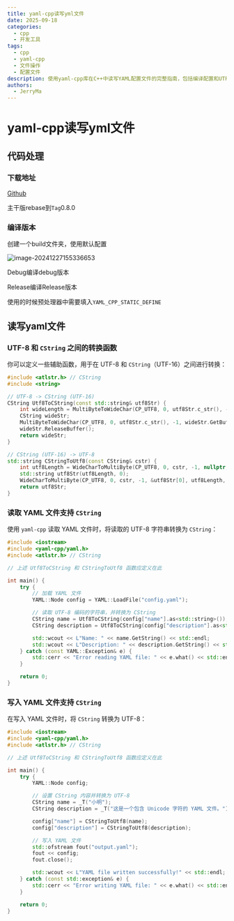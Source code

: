 ```yaml
---
title: yaml-cpp读写yml文件
date: 2025-09-18
categories:
  - cpp
  - 开发工具
tags:
  - cpp
  - yaml-cpp
  - 文件操作
  - 配置文件
description: 使用yaml-cpp库在C++中读写YAML配置文件的完整指南，包括编译配置和UTF-8字符处理
authors:
  - JerryMa
---
```




# yaml-cpp读写yml文件

## 代码处理

### 下载地址

[Github](https://github.com/jbeder/yaml-cpp)

主干版rebase到`Tag`0.8.0

### 编译版本

创建一个build文件夹，使用默认配置

![image-20241227155336653](http://image.jerryma.xyz//images/20241227-image-20241227155336653.png)

Debug编译debug版本

Release编译Release版本

使用的时候预处理器中需要填入`YAML_CPP_STATIC_DEFINE`

## 读写yaml文件

### UTF-8 和 `CString` 之间的转换函数

你可以定义一些辅助函数，用于在 UTF-8 和 `CString`（UTF-16）之间进行转换：

```cpp
#include <atlstr.h> // CString
#include <string>

// UTF-8 -> CString (UTF-16)
CString Utf8ToCString(const std::string& utf8Str) {
    int wideLength = MultiByteToWideChar(CP_UTF8, 0, utf8Str.c_str(), -1, nullptr, 0);
    CString wideStr;
    MultiByteToWideChar(CP_UTF8, 0, utf8Str.c_str(), -1, wideStr.GetBuffer(wideLength), wideLength);
    wideStr.ReleaseBuffer();
    return wideStr;
}

// CString (UTF-16) -> UTF-8
std::string CStringToUtf8(const CString& cstr) {
    int utf8Length = WideCharToMultiByte(CP_UTF8, 0, cstr, -1, nullptr, 0, nullptr, nullptr);
    std::string utf8Str(utf8Length, 0);
    WideCharToMultiByte(CP_UTF8, 0, cstr, -1, &utf8Str[0], utf8Length, nullptr, nullptr);
    return utf8Str;
}
```

###  读取 YAML 文件支持 `CString`

使用 `yaml-cpp` 读取 YAML 文件时，将读取的 UTF-8 字符串转换为 `CString`：

```cpp
#include <iostream>
#include <yaml-cpp/yaml.h>
#include <atlstr.h> // CString

// 上述 Utf8ToCString 和 CStringToUtf8 函数应定义在此

int main() {
    try {
        // 加载 YAML 文件
        YAML::Node config = YAML::LoadFile("config.yaml");

        // 读取 UTF-8 编码的字符串，并转换为 CString
        CString name = Utf8ToCString(config["name"].as<std::string>());
        CString description = Utf8ToCString(config["description"].as<std::string>());

        std::wcout << L"Name: " << name.GetString() << std::endl;
        std::wcout << L"Description: " << description.GetString() << std::endl;
    } catch (const YAML::Exception& e) {
        std::cerr << "Error reading YAML file: " << e.what() << std::endl;
    }

    return 0;
}
```

###  写入 YAML 文件支持 `CString`

在写入 YAML 文件时，将 `CString` 转换为 UTF-8：

```cpp
#include <iostream>
#include <yaml-cpp/yaml.h>
#include <atlstr.h> // CString

// 上述 Utf8ToCString 和 CStringToUtf8 函数应定义在此

int main() {
    try {
        YAML::Node config;

        // 设置 CString 内容并转换为 UTF-8
        CString name = _T("小明");
        CString description = _T("这是一个包含 Unicode 字符的 YAML 文件。");

        config["name"] = CStringToUtf8(name);
        config["description"] = CStringToUtf8(description);

        // 写入 YAML 文件
        std::ofstream fout("output.yaml");
        fout << config;
        fout.close();

        std::wcout << L"YAML file written successfully!" << std::endl;
    } catch (const std::exception& e) {
        std::cerr << "Error writing YAML file: " << e.what() << std::endl;
    }

    return 0;
}
```
